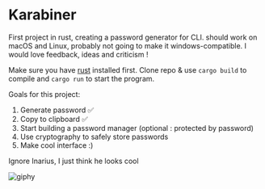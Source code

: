 # Karabiner
First project in rust, creating a password generator for CLI. should work on macOS and Linux, probably not going to make it windows-compatible. I would love feedback, ideas and criticism !

Make sure you have [rust]([url](https://www.rust-lang.org/tools/install)) installed first.
Clone repo & use ```cargo build``` to compile and ```cargo run``` to start the program.

Goals for this project:
  1. Generate password ✅
  2. Copy to clipboard ✅
  3. Start building a password manager (optional : protected by password)
  4. Use cryptography to safely store passwords
  5. Make cool interface :)
  
Ignore Inarius, I just think he looks cool

![giphy](https://user-images.githubusercontent.com/68069187/229680290-2fe9855b-63d3-4b97-a0c1-642b5d319867.gif)
